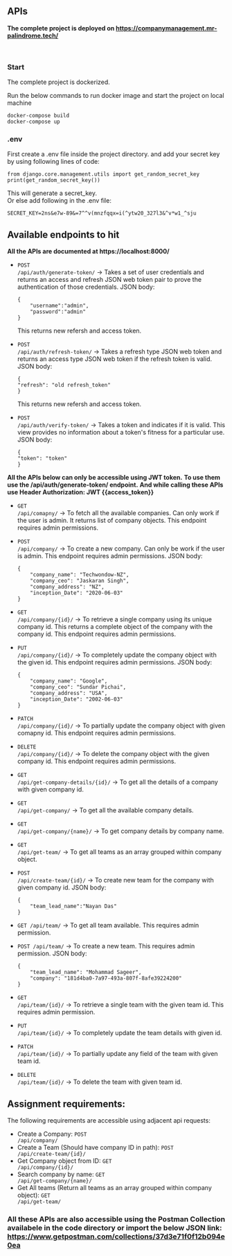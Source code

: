 ## APIs
**The complete project is deployed on https://companymanagement.mr-palindrome.tech/**

</br>

### Start

The complete project is dockerized.

Run the below commands to run docker image and start the project on local machine

```
docker-compose build
docker-compose up
```
### .env
First create a .env file inside the project directory.
and add your secret key by using following lines of code:
```
from django.core.management.utils import get_random_secret_key
print(get_random_secret_key())
```
This will generate a secret_key.
<br>
Or else add following in the .env file:
```
SECRET_KEY=2ns&e7w-89&=7^^v(mnzfqqx=i(^ytw20_327l3&^v*w1_^sju
```


## Available endpoints to hit
**All the APIs are documented at https://localhost:8000/**
- <code><span class="text-uppercase">POST</span> /api/auth/generate-token/</code>  -> Takes a set of user credentials and returns an access and refresh JSON web
token pair to prove the authentication of those credentials.
JSON body:
    ```
    {
        "username":"admin",
        "password":"admin"
    }
    ```
    This returns new refersh and access token.

- <code><span class="text-uppercase">POST</span> /api/auth/refresh-token/</code>  -> Takes a refresh type JSON web token and returns an access type JSON web
token if the refresh token is valid. JSON body:
    ```
    {
    "refresh": "old refresh_token"
    }
    ```
    This returns new refersh and access token.

- <code><span class="text-uppercase">POST</span> /api/auth/verify-token/</code>  -> Takes a token and indicates if it is valid. This view provides no information about a token's fitness for a particular use. JSON body:
    ```
    {
    "token": "token"
    }
    ```
**All the APIs below can only be accessible using JWT token.**
**To use them use the /api/auth/generate-token/ endpoint.**
**And while calling these APIs use Header Authorization: JWT {{access_token}}**
- <code><span class="text-uppercase">GET</span> /api/comapny/</code>  -> To fetch all the available companies. Can only work if the user is admin. It returns list of company objects. This endpoint requires admin permissions.

- <code><span class="text-uppercase">POST</span> /api/company/</code>  -> To create a new company. Can only be work if the user is admin. This endpoint requires admin permissions. JSON body:
    ```
    {
        "company_name": "Techwondow-NZ",
        "company_ceo": "Jaskaran Singh",
        "company_address": "NZ",
        "inception_Date": "2020-06-03"
    }
    ```


- <code><span class="text-uppercase">GET</span> /api/company/{id}/</code>  -> To retrieve a single company using its unique company id. This returns a complete object of the company with the company id. This endpoint requires admin permissions.


- <code><span class="text-uppercase">PUT</span> /api/company/{id}/</code>  -> To completely update the company object with the given id. This endpoint requires admin permissions. JSON body:
    ```
    {
        "company_name": "Google",
        "company_ceo": "Sundar Pichai",
        "company_address": "USA",
        "inception_Date": "2002-06-03"
    }
    ```

- <code><span class="text-uppercase">PATCH</span> /api/company/{id}/</code>  -> To partially update the company object with given comapny id. This endpoint requires admin permissions.

- <code><span class="text-uppercase">DELETE</span> /api/company/{id}/</code>  -> To delete the company object with the given company id. This endpoint requires admin permissions.

- <code><span class="text-uppercase">GET</span> /api/get-company-details/{id}/</code>  -> To get all the details of a company with given company id.

- <code><span class="text-uppercase">GET</span> /api/get-company/</code>  -> To get all the available company details.

- <code><span class="text-uppercase">GET</span> /api/get-company/{name}/</code>  -> To get company details by company name.

- <code><span class="text-uppercase">GET</span> /api/get-team/</code>  -> To get all teams as an array grouped within company object.

- <code><span class="text-uppercase">POST</span> /api/create-team/{id}/</code>  -> To create new team for the company with given company id. JSON body:
    ```
    {
        "team_lead_name":"Nayan Das"
    }
    ```

- <code><span class="text-uppercase">GET</span> /api/team/</code>  -> To get all team available. This requires admin permission.

- <code><span class="text-uppercase">POST</span> /api/team/</code>  -> To create a new team. This requires admin permission. JSON body:
    ```
    {
        "team_lead_name": "Mohammad Sageer",
        "company": "181d4ba0-7a97-493a-807f-8afe39224200"
    }
    ```

- <code><span class="text-uppercase">GET</span> /api/team/{id}/</code>  -> To retrieve a single team with the given team id. This requires admin permission.

- <code><span class="text-uppercase">PUT</span> /api/team/{id}/</code>  -> To completely update the team details with given id.

- <code><span class="text-uppercase">PATCH</span> /api/team/{id}/</code>  -> To partially update any field of the team with given team id.

- <code><span class="text-uppercase">DELETE</span> /api/team/{id}/</code>  -> To delete the team with given team id.


## Assignment requirements:

The following requirements are accessible using adjacent api requests:
- Create a Company: <code><span class="text-uppercase">POST</span> /api/company/</code> 
- Create a Team (Should have company ID in path): <code><span class="text-uppercase">POST</span> /api/create-team/{id}/</code>
- Get Company object from ID: <code><span class="text-uppercase">GET</span> /api/company/{id}/</code>
- Search company by name: <code><span class="text-uppercase">GET</span> /api/get-company/{name}/</code>
- Get All teams (Return all teams as an array grouped within company object): <code><span class="text-uppercase">GET</span> /api/get-team/</code> 


### All these APIs are also accessible using the Postman Collection availabele in the code directory or import the below JSON link: https://www.getpostman.com/collections/37d3e71f0f12b094e0ea

